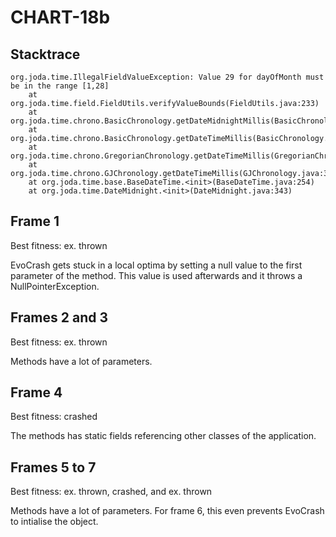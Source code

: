 # CHART-18b

## Stacktrace

```
org.joda.time.IllegalFieldValueException: Value 29 for dayOfMonth must be in the range [1,28]
	at org.joda.time.field.FieldUtils.verifyValueBounds(FieldUtils.java:233)
	at org.joda.time.chrono.BasicChronology.getDateMidnightMillis(BasicChronology.java:605)
	at org.joda.time.chrono.BasicChronology.getDateTimeMillis(BasicChronology.java:177)
	at org.joda.time.chrono.GregorianChronology.getDateTimeMillis(GregorianChronology.java:45)
	at org.joda.time.chrono.GJChronology.getDateTimeMillis(GJChronology.java:364)
	at org.joda.time.base.BaseDateTime.<init>(BaseDateTime.java:254)
	at org.joda.time.DateMidnight.<init>(DateMidnight.java:343)
```

## Frame 1

Best fitness: ex. thrown

EvoCrash gets stuck in a local optima by setting a null value to the first parameter of the method. This value is used afterwards and it throws a NullPointerException.

## Frames 2 and 3

Best fitness: ex. thrown

Methods have a lot of parameters.

## Frame 4

Best fitness: crashed

The methods has static fields referencing other classes of the application.

## Frames 5 to 7

Best fitness: ex. thrown, crashed, and ex. thrown

Methods have a lot of parameters. For frame 6, this even prevents EvoCrash to intialise the object. 
